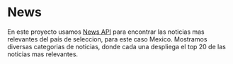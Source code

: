 # News

En este proyecto usamos [News API](https://newsapi.org/) para encontrar las noticias mas relevantes del país de seleccion, para este caso Mexico.
Mostramos diversas categorias de noticias, donde cada una despliega el top 20 de las noticias mas relevantes.